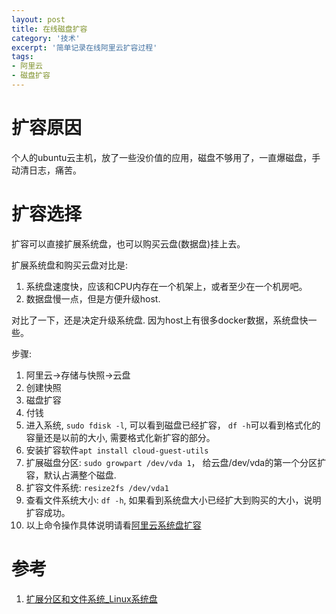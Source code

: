 ```yaml
---
layout: post
title: 在线磁盘扩容
category: '技术'
excerpt: '简单记录在线阿里云扩容过程'
tags:
- 阿里云
- 磁盘扩容
---
```


# 扩容原因
个人的ubuntu云主机，放了一些没价值的应用，磁盘不够用了，一直爆磁盘，手动清日志，痛苦。

# 扩容选择

扩容可以直接扩展系统盘，也可以购买云盘(数据盘)挂上去。

扩展系统盘和购买云盘对比是:
1. 系统盘速度快，应该和CPU内存在一个机架上，或者至少在一个机房吧。
2. 数据盘慢一点，但是方便升级host.

对比了一下，还是决定升级系统盘. 因为host上有很多docker数据，系统盘快一些。

步骤:
1. 阿里云->存储与快照->云盘
2. 创建快照
3. 磁盘扩容
4. 付钱
5. 进入系统, `sudo fdisk -l`, 可以看到磁盘已经扩容， `df -h`可以看到格式化的容量还是以前的大小, 需要格式化新扩容的部分。
6. 安装扩容软件`apt install cloud-guest-utils`
7. 扩展磁盘分区: `sudo growpart /dev/vda 1`， 给云盘/dev/vda的第一个分区扩容，默认占满整个磁盘.
8. 扩容文件系统: `resize2fs /dev/vda1`
9. 查看文件系统大小: `df -h`, 如果看到系统盘大小已经扩大到购买的大小，说明扩容成功。
10. 以上命令操作具体说明请看[阿里云系统盘扩容](https://help.aliyun.com/document_detail/111738.html?spm=a2c4g.11186623.2.30.57047f67NyUEe1#concept-ocb-htw-dhb)


# 参考

1. [扩展分区和文件系统_Linux系统盘](https://help.aliyun.com/document_detail/111738.html?spm=a2c4g.11186623.2.30.57047f67NyUEe1#concept-ocb-htw-dhb)

